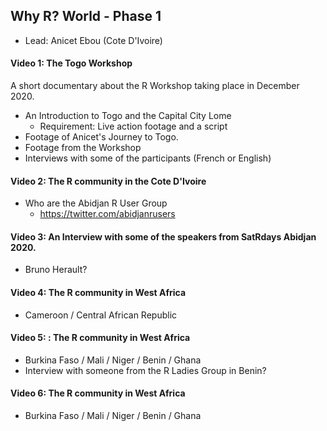 ## Why R? World - Phase 1

* Lead: Anicet Ebou (Cote  D'Ivoire)

#### Video 1: The Togo Workshop

A short documentary about the R Workshop taking place in December 2020.
* An Introduction to Togo and the Capital City Lome
     - Requirement: Live action footage and a script
* Footage of Anicet's Journey to Togo.
* Footage from the Workshop
* Interviews with some of the participants (French or English)
  

#### Video 2: The R community in the Cote D'Ivoire

* Who are the Abidjan R User Group
    - https://twitter.com/abidjanrusers

#### Video 3: An Interview with some of the speakers from SatRdays Abidjan 2020.

* Bruno Herault?

#### Video 4: The R community in West Africa

* Cameroon / Central African Republic

#### Video 5: : The R community in West Africa

* Burkina Faso / Mali / Niger / Benin / Ghana
* Interview with someone from the R Ladies Group in Benin?

#### Video 6: The R community in West Africa

* Burkina Faso / Mali / Niger / Benin / Ghana

